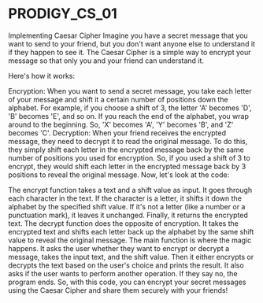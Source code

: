 # PRODIGY_CS_01
Implementing Caesar Cipher
Imagine you have a secret message that you want to send to your friend, but you don't want anyone else to understand it if they happen to see it. The Caesar Cipher is a simple way to encrypt your message so that only you and your friend can understand it.

Here's how it works:

Encryption: When you want to send a secret message, you take each letter of your message and shift it a certain number of positions down the alphabet. For example, if you choose a shift of 3, the letter 'A' becomes 'D', 'B' becomes 'E', and so on. If you reach the end of the alphabet, you wrap around to the beginning. So, 'X' becomes 'A', 'Y' becomes 'B', and 'Z' becomes 'C'.
Decryption: When your friend receives the encrypted message, they need to decrypt it to read the original message. To do this, they simply shift each letter in the encrypted message back by the same number of positions you used for encryption. So, if you used a shift of 3 to encrypt, they would shift each letter in the encrypted message back by 3 positions to reveal the original message.
Now, let's look at the code:

The encrypt function takes a text and a shift value as input. It goes through each character in the text. If the character is a letter, it shifts it down the alphabet by the specified shift value. If it's not a letter (like a number or a punctuation mark), it leaves it unchanged. Finally, it returns the encrypted text.
The decrypt function does the opposite of encryption. It takes the encrypted text and shifts each letter back up the alphabet by the same shift value to reveal the original message.
The main function is where the magic happens. It asks the user whether they want to encrypt or decrypt a message, takes the input text, and the shift value. Then it either encrypts or decrypts the text based on the user's choice and prints the result.
It also asks if the user wants to perform another operation. If they say no, the program ends.
So, with this code, you can encrypt your secret messages using the Caesar Cipher and share them securely with your friends!
